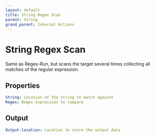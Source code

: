 ```yaml
---
layout: default
title: String Regex Scan
parent: String
grand_parent: Internal Actions
---
```

# String Regex Scan
Same as Regex-Run, but scans the target several times collecting all matches of the regular expression.

## Properties
```yaml
String: Location of the string to match against
Regex: Regex expression to compare
```
## Output
```yaml
Output-location: Location to store the output data
```
